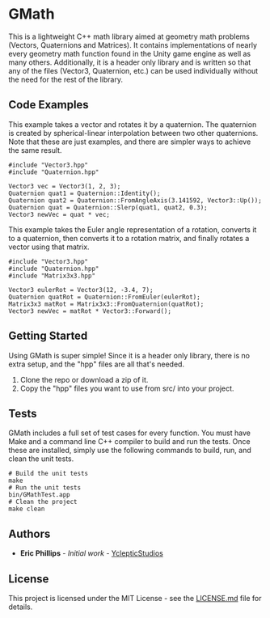 # GMath

This is a lightweight C++ math library aimed at geometry math problems (Vectors, Quaternions and Matrices). It contains implementations of nearly every geometry math function found in the Unity game engine as well as many others. Additionally, it is a header only library and is written so that any of the files (Vector3, Quaternion, etc.) can be used individually without the need for the rest of the library.

## Code Examples

This example takes a vector and rotates it by a quaternion. The quaternion is created by spherical-linear interpolation between two other quaternions. Note that these are just examples, and there are simpler ways to achieve the same result.

```
#include "Vector3.hpp"
#include "Quaternion.hpp"

Vector3 vec = Vector3(1, 2, 3);
Quaternion quat1 = Quaternion::Identity();
Quaternion quat2 = Quaternion::FromAngleAxis(3.141592, Vector3::Up());
Quaternion quat = Quaternion::Slerp(quat1, quat2, 0.3);
Vector3 newVec = quat * vec;
 ```
 
This example takes the Euler angle representation of a rotation, converts it to a quaternion, then converts it to a rotation matrix, and finally rotates a vector using that matrix.

```
#include "Vector3.hpp"
#include "Quaternion.hpp"
#include "Matrix3x3.hpp"

Vector3 eulerRot = Vector3(12, -3.4, 7);
Quaternion quatRot = Quaternion::FromEuler(eulerRot);
Matrix3x3 matRot = Matrix3x3::FromQuaternion(quatRot);
Vector3 newVec = matRot * Vector3::Forward();
```
 
## Getting Started

Using GMath is super simple! Since it is a header only library, there is no extra setup, and the "hpp" files are all that's needed.

1. Clone the repo or download a zip of it.
2. Copy the "hpp" files you want to use from src/ into your project.

## Tests

GMath includes a full set of test cases for every function. You must have Make and a command line C++ compiler to build and run the tests. Once these are installed, simply use the following commands to build, run, and clean the unit tests.

```
# Build the unit tests
make
# Run the unit tests
bin/GMathTest.app
# Clean the project
make clean
```

## Authors

* **Eric Phillips** - *Initial work* - [YclepticStudios](https://github.com/YclepticStudios)

## License

This project is licensed under the MIT License - see the [LICENSE.md](LICENSE.md) file for details.

